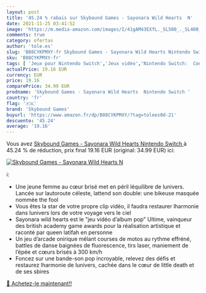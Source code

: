 ```yaml
---
layout: post
title: '45.24 % rabais sur Skybound Games - Sayonara Wild Hearts  N'
date: 2021-11-25 03:41:52
image: 'https://m.media-amazon.com/images/I/41gAM43EXfL._SL500_._SL400_.jpg'
comments: true
category: ofertas
author: 'tole.es'
slug: 'B08CYKPMXY-fr Skybound Games - Sayonara Wild Hearts Nintendo Switch'
sku: 'B08CYKPMXY-fr'
tags: [ 'Jeux pour Nintendo Switch','Jeux vidéo','Nintendo Switch:  Consoles, jeux et accessoires','skybound games', ]
actualPrice: 19.16 EUR
currency: EUR
price: 19.16
comparePrice: 34.99 EUR
prodname: 'Skybound Games - Sayonara Wild Hearts  Nintendo Switch '
country: 'fr'
flag: '🇫🇷'
brand: 'Skybound Games'
buyurl: 'https://www.amazon.fr/dp/B08CYKPMXY/?tag=tolees0d-21'
descuento: '45.24'
average: '19.16'
---
```


Vous avez [Skybound Games - Sayonara Wild Hearts  Nintendo Switch ](https://www.amazon.fr/dp/B08CYKPMXY/?tag=tolees0d-21)  à  45.24 % de réduction, prix final  19.16 EUR (original: 34.99 EUR) ici:

[![Skybound Games - Sayonara Wild Hearts  N](https://m.media-amazon.com/images/I/41gAM43EXfL._SL500_._SL400_.jpg)](https://www.amazon.fr/dp/B08CYKPMXY/?tag=tolees0d-21)

ℹ️:

- Une jeune femme au cœur brisé met en péril léquilibre de lunivers. Lancée sur lautoroute céleste, lattend son double: une bikeuse masquée nommée the fool
- Vous êtes la star de votre propre clip vidéo, il faudra restaurer lharmonie dans lunivers lors de votre voyage vers le ciel
- Sayonara wild hearts est le "jeu vidéo d’album pop" Ultime, vainqueur des british academy game awards pour la réalisation artistique et raconté par queen latifah en personne
- Un jeu d’arcade onirique mêlant courses de motos au rythme effréné, battles de danse baignées de fluorescence, tirs laser, maniement de l’épée et cœurs brisés à 300 km/h
- Foncez sur une bande-son pop incroyable, relevez des défis et restaurez lharmonie de lunivers, cachée dans le cœur de little death et de ses sbires

[🛒 Achetez-le maintenant!!](https://www.amazon.fr/dp/B08CYKPMXY/?tag=tolees0d-21)
